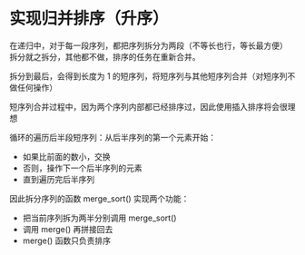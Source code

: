 # 实现归并排序（升序）

在递归中，对于每一段序列，都把序列拆分为两段（不等长也行，等长最方便）
拆分就之拆分，其他都不做，排序的任务在重新合并。

拆分到最后，会得到长度为 1 的短序列，将短序列与其他短序列合并（对短序列不做任何操作）

短序列合并过程中，因为两个序列内部都已经排序过，因此使用插入排序将会很理想

循环的遍历后半段短序列：从后半序列的第一个元素开始：

- 如果比前面的数小，交换
- 否则，操作下一个后半序列的元素
- 直到遍历完后半序列

因此拆分序列的函数 merge_sort() 实现两个功能：

- 把当前序列拆为两半分别调用 merge_sort()
- 调用 merge() 再拼接回去
- merge() 函数只负责排序